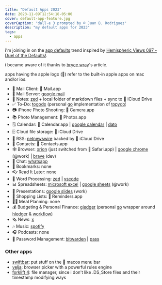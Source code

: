 ```yaml
---
title: "Default Apps 2023"
date: 2023-11-09T12:54:18-05:00
cover: default-app-feature.jpg
coverCaption: "dall·e 3 prompted by © Juan B. Rodriguez"
description: "my default apps for 2023"
tags:
  - apps
---
```


i'm joining in on the [app defaults](https://defaults.rknight.me/) trend inspired by [Hemispheric Views 097 - Duel of the Defaults!](https://listen.hemisphericviews.com/097).

i became aware of it thanks to [bryce wray](https://www.brycewray.com/posts/2023/11/riding-trend-my-defaults/)'s article.

apps having the apple logo () refer to the built-in apple apps on mac and/or ios.

- 📨 Mail Client:  Mail.app
- 📮 Mail Server: [google mail](https://mail.google.com/)
- 📝 Notes: [zed](https://zed.dev) + local folder of markdown files + sync to  iCloud Drive
- ✅ To-Do: [togodo](https://github.com/jbrodriguez/togodo) (personal [go](https://go.dev) implementation of [topydo](https://github.com/topydo/topydo))
- 📷 iPhone Photo Shooting:  Camera.app
- 📚 Photo Management:  Photos.app
- 🗓️ Calendar:  Calendar.app | [google calendar](https://calendar.google.com/) | [dato](https://sindresorhus.com/dato)
- 🗄️ Cloud file storage:  iCloud Drive
- 📰 RSS: [netnewswire](https://netnewswire.com) backed by  iCloud Drive
- 📇 Contacts:  Contacts.app
- 🕸️ Browser: [orion](https://kagi.com/orion/) (just switched from  Safari.app) | [google chrome](https://www.google.com/chrome/index.html) (@work) | [brave](https://brave.com) (dev)
- 💬 Chat: [whatsapp](https://www.whatsapp.com)
- 🔖 Bookmarks: none
- 👓 Read It Later: none
- 📜 Word Processing: [zed](https://zed.dev) | [vscode](https://code.visualstudio.com)
- 📊 Spreadsheets: [microsoft excel](https://www.microsoft.com/en-us/microsoft-365/excel) | [google sheets](https://sheets.google.com/) (@work)
- 🛝 Presentations: [google slides](https://slides.google.com/) (work)
- 🛒 Shopping Lists:  Reminders.app
- 🧑‍🍳 Meal Planning: none
- 💰 Budgeting & Personal Finance: [gledger](https://github.com/jbrodriguez/gledger) (personal [go](https://go.dev) wrapper around [hledger](https://hledger.org) & [workflow](https://github.com/adept/full-fledged-hledger))
- 🗞️ News: [ x ](https://x.com/)
- 🎶 Music: [spotify](https://spotify.com)
- 🎧 Podcasts: none
- 🔐 Password Management: [bitwarden](https://bitwarden.com) | [pass](https://www.passwordstore.org)

### Other apps

- [swiftbar](https://github.com/swiftbar/SwiftBar): put stuff on the  macos menu bar
- [velja](https://sindresorhus.com/velja): browser picker with a powerful rules engine
- [forklift 4](https://binarynights.com): file manager, since i don't like .DS_Store files and their timestamp modifying ways
